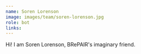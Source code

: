 ```yaml
---
name: Soren Lorenson
image: images/team/soren-lorenson.jpg
role: bot
links:
---
```


Hi! I am Soren Lorenson, BRePAIR's imaginary friend.
